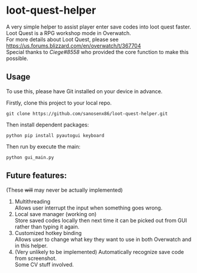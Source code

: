 # loot-quest-helper
A very simple helper to assist player enter save codes into loot quest faster.  
Loot Quest is a RPG workshop mode in Overwatch.  
For more details about Loot Quest, please see https://us.forums.blizzard.com/en/overwatch/t/367704  
Special thanks to *Ciege#8558* who provided the core function to make this possible.

## Usage
To use this, please have Git installed on your device in advance.

Firstly, clone this project to your local repo.
```
git clone https://github.com/sanosenx86/loot-quest-helper.git
```

Then install dependent packages:
``` 
python pip install pyautogui keyboard
```

Then run by execute the main:
```
python gui_main.py
```

## Future features: 
(These ~~will~~ may never be actually implemented)
1. Multithreading  
    Allows user interrupt the input when something goes wrong.
2. Local save manager (working on)  
    Store saved codes locally then next time it can be picked out from GUI rather than typing it again.
3. Customized hotkey binding  
    Allows user to change what key they want to use in both Overwatch and in this helper.
4. (Very unlikely to be implemented) Automatically recognize save code from screenshot.  
    Some CV stuff involved.
